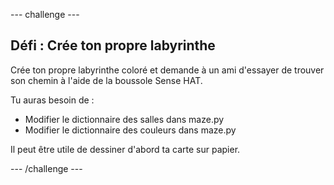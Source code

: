 \--- challenge \---

## Défi : Crée ton propre labyrinthe

Crée ton propre labyrinthe coloré et demande à un ami d'essayer de trouver son chemin à l'aide de la boussole Sense HAT.

Tu auras besoin de :

+ Modifier le dictionnaire des salles dans maze.py
+ Modifier le dictionnaire des couleurs dans maze.py

Il peut être utile de dessiner d'abord ta carte sur papier.

\--- /challenge \---